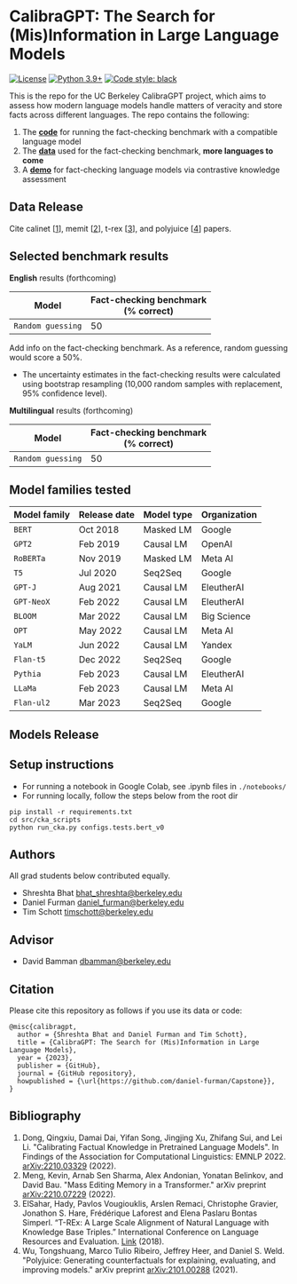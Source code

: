 # CalibraGPT: The Search for (Mis)Information in Large Language Models

[![License](https://img.shields.io/badge/license-MIT-green.svg)](https://github.com/daniel-furman/Capstone/blob/main/LICENSE) 
[![Python 3.9+](https://img.shields.io/badge/python-3.9+-blue.svg)](https://www.python.org/downloads/release/python-390/) 
[![Code style: black](https://img.shields.io/badge/code%20style-black-000000.svg)](https://github.com/psf/black) 

This is the repo for the UC Berkeley CalibraGPT project, which aims to assess how modern language models handle matters of veracity and store facts across different languages. The repo contains the following:

1. The [**code**][cka_run_main] for running the fact-checking benchmark with a compatible language model
2. The [**data**][hf_data] used for the fact-checking benchmark, **more languages to come**
3. A [**demo**][cka_lightweight_demo] for fact-checking language models via contrastive knowledge assessment

## Data Release

Cite calinet [[1][bib]], memit [[2][bib]], t-rex [[3][bib]], and polyjuice [[4][bib]] papers.

## Selected benchmark results

**English** results (forthcoming)

| Model           | Fact-checking benchmark<br />(% correct) |
|------------------|---------------------------------------------|
| `Random guessing` | 50   | 

Add info on the fact-checking benchmark. As a reference, random guessing would score a 50%.

* The uncertainty estimates in the fact-checking results were calculated using bootstrap resampling (10,000 random samples with replacement, 95% confidence level).  

**Multilingual** results (forthcoming)

| Model           | Fact-checking benchmark<br />(% correct) |
|------------------|---------------------------------------------|
| `Random guessing` | 50   | 

## Model families tested

| Model family | Release date | Model type | Organization |
|--------------|--------------|------------|--------------|
| `BERT`       | Oct 2018     | Masked LM  | Google       |
| `GPT2`       | Feb 2019     | Causal LM  | OpenAI       |
| `RoBERTa`    | Nov 2019     | Masked LM  | Meta AI      |
| `T5`         | Jul 2020     | Seq2Seq    | Google       |
| `GPT-J`      | Aug 2021     | Causal LM  | EleutherAI   |
| `GPT-NeoX`   | Feb 2022     | Causal LM  | EleutherAI   |
| `BLOOM`      | Mar 2022     | Causal LM  | Big Science  |
| `OPT`        | May 2022     | Causal LM  | Meta AI      |
| `YaLM`       | Jun 2022     | Causal LM  | Yandex       |
| `Flan-t5`    | Dec 2022     | Seq2Seq    | Google       |
| `Pythia`     | Feb 2023     | Causal LM  | EleutherAI   |
| `LLaMa`      | Feb 2023     | Causal LM  | Meta AI      |
| `Flan-ul2`   | Mar 2023     | Seq2Seq    | Google       |

## Models Release

## Setup instructions

* For running a notebook in Google Colab, see .ipynb files in ```./notebooks/```
* For running locally, follow the steps below from the root dir

```
pip install -r requirements.txt
cd src/cka_scripts
python run_cka.py configs.tests.bert_v0
```

## Authors

All grad students below contributed equally.

* Shreshta Bhat <bhat_shreshta@berkeley.edu>
* Daniel Furman <daniel_furman@berkeley.edu>
* Tim Schott <timschott@berkeley.edu>

## Advisor

* David Bamman <dbamman@berkeley.edu>

## Citation

Please cite this repository as follows if you use its data or code:

```
@misc{calibragpt,
  author = {Shreshta Bhat and Daniel Furman and Tim Schott},
  title = {CalibraGPT: The Search for (Mis)Information in Large Language Models},
  year = {2023},
  publisher = {GitHub},
  journal = {GitHub repository},
  howpublished = {\url{https://github.com/daniel-furman/Capstone}},
}
```

## Bibliography 

1. Dong, Qingxiu, Damai Dai, Yifan Song, Jingjing Xu, Zhifang Sui, and Lei Li. "Calibrating Factual Knowledge in Pretrained Language Models". In Findings of the Association for Computational Linguistics: EMNLP 2022. [arXiv:2210.03329][cka] (2022).
2. Meng, Kevin, Arnab Sen Sharma, Alex Andonian, Yonatan Belinkov, and David Bau. "Mass Editing Memory in a Transformer." arXiv preprint [arXiv:2210.07229][memit] (2022).
3. ElSahar, Hady, Pavlos Vougiouklis, Arslen Remaci, Christophe Gravier, Jonathon S. Hare, Frédérique Laforest and Elena Paslaru Bontas Simperl. “T-REx: A Large Scale Alignment of Natural Language with Knowledge Base Triples.” International Conference on Language Resources and Evaluation. [Link][trex] (2018).
4. Wu, Tongshuang, Marco Tulio Ribeiro, Jeffrey Heer, and Daniel S. Weld. "Polyjuice: Generating counterfactuals for explaining, evaluating, and improving models." arXiv preprint [arXiv:2101.00288][polyjuice] (2021).



[bib]: https://github.com/daniel-furman/Capstone#bibliography
[hf_data]: https://huggingface.co/datasets/CalibraGPT/Fact_Checking
[cka]: https://arxiv.org/abs/2210.03329
[memit]: https://arxiv.org/abs/2210.07229
[mmlu]: https://paperswithcode.com/sota/multi-task-language-understanding-on-mmlu
[mmlu_paper]: https://arxiv.org/abs/2009.03300
[trex]: http://aclanthology.lst.uni-saarland.de/L18-1544.pdf
[polyjuice]: https://arxiv.org/abs/2101.00288
[cka_lightweight_demo]: https://github.com/daniel-furman/Capstone/blob/main/notebooks/fact_checking_notebooks/fact-checking-demo.ipynb
[cka_run_main]: https://github.com/daniel-furman/Capstone/blob/main/notebooks/fact_checking_notebooks/fact-checking-run-main.ipynb
